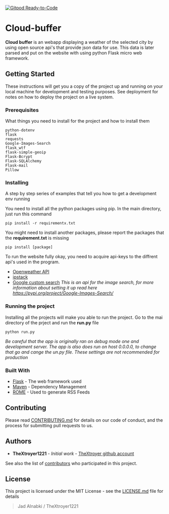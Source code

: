 [![Gitpod Ready-to-Code](https://img.shields.io/badge/Gitpod-Ready--to--Code-blue?logo=gitpod)](https://gitpod.io/#https://github.com/theXtroyer1221/Cloud-buffer)

# Cloud-buffer

**Cloud buffer** is an webapp displaying a weather of the selected city by using open source api's that provide json data for use.
This data is later parsed and put on the website with using python Flask micro web framework.

## Getting Started

These instructions will get you a copy of the project up and running on your local machine for development and testing purposes. See deployment for notes on how to deploy the project on a live system.

### Prerequisites

What things you need to install for the project and how to install them

```
python-dotenv
flask
requests
Google-Images-Search
flask_wtf
flask-simple-geoip
Flask-Bcrypt
Flask-SQLAlchemy
Flask-mail
Pillow
```

### Installing

A step by step series of examples that tell you how to get a development env running

You need to install all the python packages using pip. In the main directory, just run this command

```
pip install -r requirementx.txt
```

You might need to install another packages, please report the packages that the **requirement.txt** is missing

```
pip install [package]
```

To run the website fully okay, you need to acquire api-keys to the diffrent api's used in the program.

- [Openweather API](https://openweathermap.org/)
- [ipstack](https://ipstack.com/)
- [Google custom search](https://console.developers.google.com/projectselector2/apis/dashboard?pli=1&supportedpurview=project)
*This is an api for the image search, for more information about setting it up read here https://pypi.org/project/Google-Images-Search/*

### Running the project

Installing all the projects will make you able to run the project. Go to the mai directory of the prject and run the **run.py** file

```
python run.py
```

*Be careful that the app is originally ran on debug mode one and development server. The app is also does run on host 0.0.0.0, to change that go and cange the un.py file. These settings are not recommended for production*

### Built With

- [Flask](https://flask.palletsprojects.com/en/1.1.x/) - The web framework used
- [Maven](https://maven.apache.org/) - Dependency Management
- [ROME](https://rometools.github.io/rome/) - Used to generate RSS Feeds

## Contributing

Please read [CONTRIBUTING.md](https://github.com/theXtroyer1221/Cloud-buffer/blob/master/CONTRIBUTING.md) for details on our code of conduct, and the process for submitting pull requests to us.

## Authors

- **TheXtroyer1221** - _Initial work_ - [TheXtroyer github account](https://github.com/tgeXtroyer1221)

See also the list of [contributors](https://github.com/theXtroyer1221/Cloud-buffer/graphs/contributors) who participated in this project.

## License

This project is licensed under the MIT License - see the [LICENSE.md](LICENSE.md) file for details

> Jad Alnabki / TheXtroyer1221
